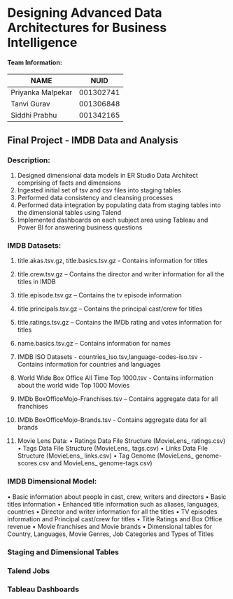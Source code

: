 # Designing Advanced Data Architectures for Business Intelligence

#### Team Information:

| NAME              |     NUID        |
|------------------ |-----------------|
| Priyanka Malpekar |   001302741     |
| Tanvi Gurav       |   001306848     |
| Siddhi Prabhu     |   001342165     |

## Final Project  - IMDB Data and Analysis

### Description:

1. Designed dimensional data models in ER Studio Data Architect comprising of facts and dimensions
2. Ingested initial set of tsv and csv files into staging tables
3. Performed data consistency and cleansing processes
4. Performed data integration by populating data from staging tables into the dimensional tables using Talend
5. Implemented dashboards on each subject area using Tableau and Power BI for answering business questions

### IMDB Datasets:

1. title.akas.tsv.gz, title.basics.tsv.gz - Contains information for titles

2. title.crew.tsv.gz – Contains the director and writer information for all the titles in IMDB

3. title.episode.tsv.gz – Contains the tv episode information

4. title.principals.tsv.gz – Contains the principal cast/crew for titles

5. title.ratings.tsv.gz – Contains the IMDb rating and votes information for titles

6. name.basics.tsv.gz – Contains information for names

7. IMDB ISO Datasets - countries_iso.tsv,language-codes-iso.tsv - Contains information for countries and languages

8. World Wide Box Office All Time Top 1000.tsv - Contains information about the world wide Top 1000 Movies

9. IMDb BoxOfficeMojo-Franchises.tsv – Contains aggregate data for all franchises

10. IMDb BoxOfficeMojo-Brands.tsv - Contains aggregate data for all brands

11. Movie Lens Data:
• Ratings Data File Structure (MovieLens_ ratings.csv)
• Tags Data File Structure (MovieLens_ tags.csv)
• Links Data File Structure (MovieLens_ links.csv)
• Tag Genome (MovieLens_ genome-scores.csv and MovieLens_ genome-tags.csv)

### IMDB Dimensional Model:


• Basic information about people in cast, crew, writers and directors
• Basic titles information
• Enhanced title information such as aliases, languages, countries
• Director and writer information for all the titles
• TV episodes information and Principal cast/crew for titles
• Title Ratings and Box Office revenue
• Movie franchises and Movie brands
• Dimensional tables for Country, Languages, Movie Genres, Job Categories and Types of Titles

### Staging and Dimensional Tables

### Talend Jobs

### Tableau Dashboards

